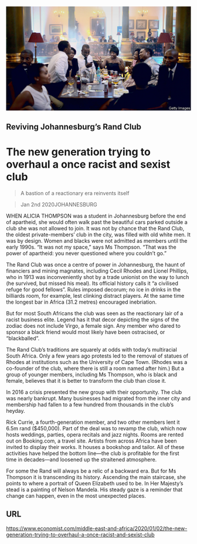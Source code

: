 ![](./images/20200104_MAP003_0.jpg)

## Reviving Johannesburg’s Rand Club

# The new generation trying to overhaul a once racist and sexist club

> A bastion of a reactionary era reinvents itself

> Jan 2nd 2020JOHANNESBURG

WHEN ALICIA THOMPSON was a student in Johannesburg before the end of apartheid, she would often walk past the beautiful cars parked outside a club she was not allowed to join. It was not by chance that the Rand Club, the oldest private-members’ club in the city, was filled with old white men. It was by design. Women and blacks were not admitted as members until the early 1990s. “It was not my space,” says Ms Thompson. “That was the power of apartheid: you never questioned where you couldn’t go.”

The Rand Club was once a centre of power in Johannesburg, the haunt of financiers and mining magnates, including Cecil Rhodes and Lionel Phillips, who in 1913 was inconveniently shot by a trade unionist on the way to lunch (he survived, but missed his meal). Its official history calls it “a civilised refuge for good fellows”. Rules imposed decorum; no ice in drinks in the billiards room, for example, lest clinking distract players. At the same time the longest bar in Africa (31.2 metres) encouraged inebriation.

But for most South Africans the club was seen as the reactionary lair of a racist business elite. Legend has it that decor depicting the signs of the zodiac does not include Virgo, a female sign. Any member who dared to sponsor a black friend would most likely have been ostracised, or “blackballed”.

The Rand Club’s traditions are squarely at odds with today’s multiracial South Africa. Only a few years ago protests led to the removal of statues of Rhodes at institutions such as the University of Cape Town. (Rhodes was a co-founder of the club, where there is still a room named after him.) But a group of younger members, including Ms Thompson, who is black and female, believes that it is better to transform the club than close it.

In 2016 a crisis presented the new group with their opportunity. The club was nearly bankrupt. Many businesses had migrated from the inner city and membership had fallen to a few hundred from thousands in the club’s heyday.

Rick Currie, a fourth-generation member, and two other members lent it 6.5m rand ($450,000). Part of the deal was to revamp the club, which now hosts weddings, parties, opera recitals and jazz nights. Rooms are rented out on Booking.com, a travel site. Artists from across Africa have been invited to display their works. It houses a bookshop and tailor. All of these activities have helped the bottom line—the club is profitable for the first time in decades—and loosened up the straitened atmosphere.

For some the Rand will always be a relic of a backward era. But for Ms Thompson it is transcending its history. Ascending the main staircase, she points to where a portrait of Queen Elizabeth used to be. In Her Majesty’s stead is a painting of Nelson Mandela. His steady gaze is a reminder that change can happen, even in the most unexpected places.

## URL

https://www.economist.com/middle-east-and-africa/2020/01/02/the-new-generation-trying-to-overhaul-a-once-racist-and-sexist-club

